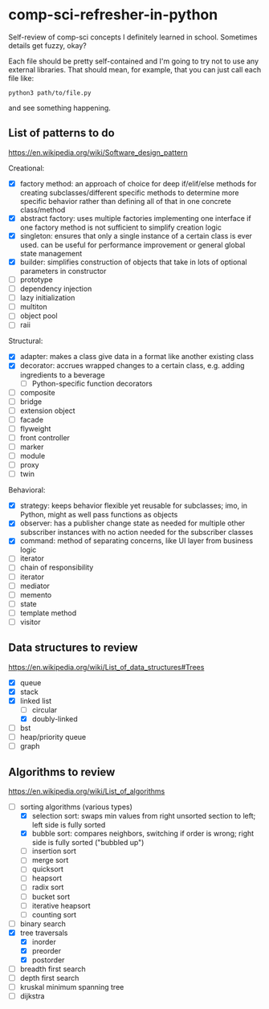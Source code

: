 # comp-sci-refresher-in-python
Self-review of comp-sci concepts I definitely learned in school. Sometimes details get fuzzy, okay?

Each file should be pretty self-contained and I'm going to try not to use any external libraries. That should mean, for example, that you can just call each file like:

```
python3 path/to/file.py
```

and see something happening.

## List of patterns to do

https://en.wikipedia.org/wiki/Software_design_pattern

Creational:

- [x] factory method: an approach of choice for deep if/elif/else methods for creating subclasses/different specific methods to determine more specific behavior rather than defining all of that in one concrete class/method
- [x] abstract factory: uses multiple factories implementing one interface if one factory method is not sufficient to simplify creation logic
- [x] singleton: ensures that only a single instance of a certain class is ever used. can be useful for performance improvement or general global state management
- [x] builder: simplifies construction of objects that take in lots of optional parameters in constructor
- [ ] prototype
- [ ] dependency injection
- [ ] lazy initialization
- [ ] multiton
- [ ] object pool
- [ ] raii

Structural:

- [x] adapter: makes a class give data in a format like another existing class
- [x] decorator: accrues wrapped changes to a certain class, e.g. adding ingredients to a beverage
    - [ ] Python-specific function decorators
- [ ] composite
- [ ] bridge
- [ ] extension object
- [ ] facade
- [ ] flyweight
- [ ] front controller
- [ ] marker
- [ ] module
- [ ] proxy
- [ ] twin

Behavioral:

- [x] strategy: keeps behavior flexible yet reusable for subclasses; imo, in Python, might as well pass functions as objects
- [x] observer: has a publisher change state as needed for multiple other subscriber instances with no action needed for the subscriber classes
- [x] command: method of separating concerns, like UI layer from business logic
- [ ] iterator
- [ ] chain of responsibility
- [ ] iterator
- [ ] mediator
- [ ] memento
- [ ] state
- [ ] template method
- [ ] visitor

## Data structures to review

https://en.wikipedia.org/wiki/List_of_data_structures#Trees

- [x] queue
- [x] stack
- [x] linked list
    - [ ] circular
    - [x] doubly-linked
- [ ] bst
- [ ] heap/priority queue
- [ ] graph

## Algorithms to review

https://en.wikipedia.org/wiki/List_of_algorithms

- [ ] sorting algorithms (various types)
    - [x] selection sort: swaps min values from right unsorted section to left; left side is fully sorted
    - [x] bubble sort: compares neighbors, switching if order is wrong; right side is fully sorted ("bubbled up")
    - [ ] insertion sort
    - [ ] merge sort
    - [ ] quicksort
    - [ ] heapsort
    - [ ] radix sort
    - [ ] bucket sort
    - [ ] iterative heapsort
    - [ ] counting sort
- [ ] binary search
- [x] tree traversals
    - [x] inorder
    - [x] preorder
    - [x] postorder
- [ ] breadth first search
- [ ] depth first search
- [ ] kruskal minimum spanning tree
- [ ] dijkstra
